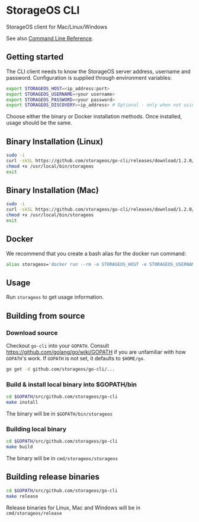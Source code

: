 # StorageOS CLI

StorageOS client for Mac/Linux/Windows

See also [Command Line Reference](http://docs.storageos.com/docs/reference/cli/).

## Getting started

The CLI client needs to know the StorageOS server address, username and password. Configuration is supplied through
environment variables:

```bash
export STORAGEOS_HOST=<ip_address:port>
export STORAGEOS_USERNAME=<your username>
export STORAGEOS_PASSWORD=<your password>
export STORAGEOS_DISCOVERY=<ip_address> # Optional - only when not using the default discovery service.
```

Choose either the binary or Docker installation methods.  Once installed, usage should be the same.

## Binary Installation (Linux)

```bash
sudo -i
curl -skSL https://github.com/storageos/go-cli/releases/download/1.2.0/storageos_linux_amd64 > /usr/local/bin/storageos
chmod +x /usr/local/bin/storageos
exit
```

## Binary Installation (Mac)

```bash
sudo -i
curl -skSL https://github.com/storageos/go-cli/releases/download/1.2.0/storageos_darwin_amd64 > /usr/local/bin/storageos
chmod +x /usr/local/bin/storageos
exit
```

## Docker

We recommend that you create a bash alias for the docker run command:

```bash
alias storageos='docker run --rm -e STORAGEOS_HOST -e STORAGEOS_USERNAME -e STORAGEOS_PASSWORD storageos/cli'
```

## Usage

Run `storageos` to get usage information.

## Building from source

### Download source

Checkout `go-cli` into your `GOPATH`.  Consult https://github.com/golang/go/wiki/GOPATH if you are unfamiliar with how
`GOPATH`'s work.  If `GOPATH` is not set, it defaults to `$HOME/go`.

```bash
go get -d github.com/storageos/go-cli/...
```

### Build & install local binary into $GOPATH/bin

```bash
cd $GOPATH/src/github.com/storageos/go-cli
make install
```

The binary will be in `$GOPATH/bin/storageos`

### Building local binary

```bash
cd $GOPATH/src/github.com/storageos/go-cli
make build
```

The binary will be in `cmd/storageos/storageos`

## Building release binaries

```bash
cd $GOPATH/src/github.com/storageos/go-cli
make release
```

Release binaries for Linux, Mac and Windows will be in `cmd/storageos/release`
